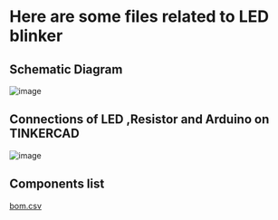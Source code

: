 # Here are some files related to LED blinker 
## Schematic Diagram

![image](https://user-images.githubusercontent.com/72257400/148429862-7d8c27cc-90f6-4705-a777-f5f44f25fe51.png)




## Connections of LED ,Resistor and Arduino on TINKERCAD 
![image](https://user-images.githubusercontent.com/72257400/148429763-e73e0b4a-6f6f-4f39-8ca1-90af4dba4eb5.png)


## Components list

[bom.csv](https://github.com/yatharthagr7/Electronics/files/7823853/bom.csv)



